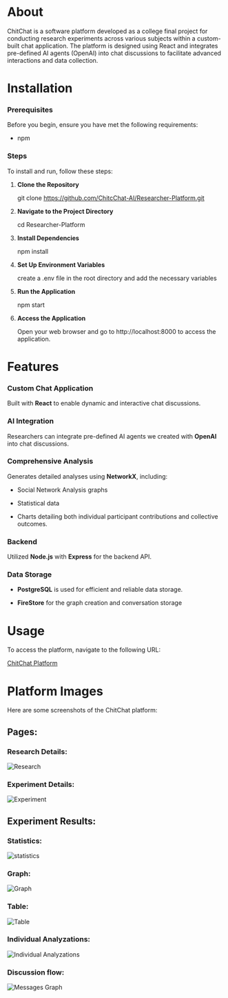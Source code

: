 # About
ChitChat is a software platform developed as a college final project for conducting research experiments across various subjects within a custom-built chat application. The platform is designed using React and integrates pre-defined AI agents (OpenAI) into chat discussions to facilitate advanced interactions and data collection.

# Installation

### Prerequisites

Before you begin, ensure you have met the following requirements:
- npm

### Steps

To install and run, follow these steps:

1. **Clone the Repository**
    
   git clone https://github.com/ChitcChat-AI/Researcher-Platform.git

2. **Navigate to the Project Directory**
   
    cd Researcher-Platform

3. **Install Dependencies**
   
     npm install

4. **Set Up Environment Variables**
   
    create a .env file in the root directory and add the necessary variables

5. **Run the Application**
    
    npm start

6. **Access the Application**
    
     Open your web browser and go to http://localhost:8000 to access the application. 


# Features
### Custom Chat Application

Built with **React** to enable dynamic and interactive chat discussions.

### AI Integration

Researchers can integrate pre-defined AI agents we created with **OpenAI** into chat discussions.

### Comprehensive Analysis 

Generates detailed analyses using **NetworkX**, including:

- Social Network Analysis graphs 

- Statistical data

- Charts detailing both individual participant contributions and collective outcomes.

### Backend

Utilized **Node.js** with **Express** for the backend API.

### Data Storage

 - **PostgreSQL** is used for efficient and reliable data storage.

 - **FireStore** for the graph creation and conversation storage

# Usage

To access the platform, navigate to the following URL:

[ChitChat Platform](https://chitchat-chat-d9fd9.web.app/login)

# Platform Images

Here are some screenshots of the ChitChat platform:

## Pages:

### Research Details:

![Research](https://github.com/peerfichman/ChitChat/assets/116559858/fb4fce8b-3d83-4bce-8afe-a1f5da173076)


### Experiment Details:

![Experiment](https://github.com/peerfichman/ChitChat/assets/116559858/00a9e3b0-acf5-47f1-a0f3-49c71c3e9090)



## Experiment Results:

### Statistics:

![statistics](https://github.com/peerfichman/ChitChat/assets/116559858/c7a6e88d-5683-4804-a432-546c1e1134a5)

### Graph:

![Graph](https://github.com/peerfichman/ChitChat/assets/116559858/d883057a-d09d-4d45-b78e-46b59558539a)


### Table:

![Table](https://github.com/peerfichman/ChitChat/assets/116559858/2be27cd9-8e1f-4605-89c3-8ec24632e451)


### Individual Analyzations:

![Individual Analyzations](https://github.com/peerfichman/ChitChat/assets/116559858/672cb2f9-f148-486f-9075-0e34dba88c5f)


### Discussion flow:

![Messages Graph](https://github.com/peerfichman/ChitChat/assets/116559858/c9946d7f-4f0b-4206-8c0f-8ae73406f132)




